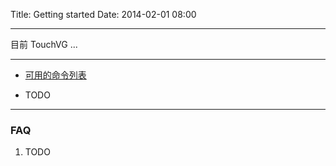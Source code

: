 Title: Getting started
Date: 2014-02-01 08:00

---
目前 TouchVG ...

---
- [可用的命令列表](Commands.html)

* TODO

---
### FAQ

1. TODO
